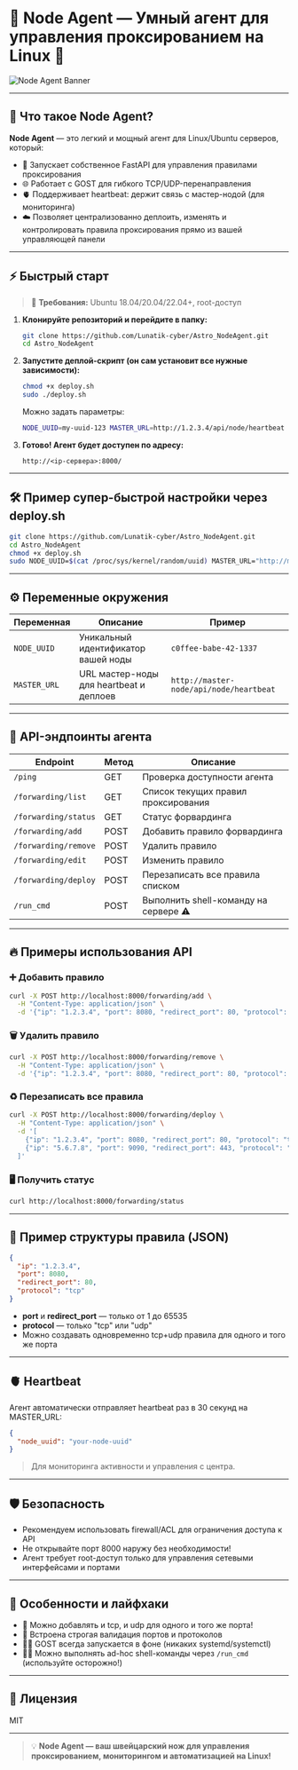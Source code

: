 # 🚀 Node Agent — Умный агент для управления проксированием на Linux 🚀

![Node Agent Banner](https://em-content.zobj.net/source/microsoft-teams/363/rocket_1f680.png)

---

## 🦾 Что такое Node Agent?

**Node Agent** — это легкий и мощный агент для Linux/Ubuntu серверов, который:

- 🚦 Запускает собственное FastAPI для управления правилами проксирования  
- 🌐 Работает с GOST для гибкого TCP/UDP-перенаправления  
- 🫀 Поддерживает heartbeat: держит связь с мастер-нодой (для мониторинга)  
- ☁️ Позволяет централизованно деплоить, изменять и контролировать правила проксирования прямо из вашей управляющей панели  

---

## ⚡ Быстрый старт

> 🐧 **Требования:** Ubuntu 18.04/20.04/22.04+, root-доступ

1. **Клонируйте репозиторий и перейдите в папку:**
   ```bash
   git clone https://github.com/Lunatik-cyber/Astro_NodeAgent.git
   cd Astro_NodeAgent
   ```

2. **Запустите деплой-скрипт (он сам установит все нужные зависимости):**
   ```bash
   chmod +x deploy.sh
   sudo ./deploy.sh
   ```

   Можно задать параметры:
   ```bash
   NODE_UUID=my-uuid-123 MASTER_URL=http://1.2.3.4/api/node/heartbeat sudo ./deploy.sh
   ```

3. **Готово! Агент будет доступен по адресу:**
   ```
   http://<ip-сервера>:8000/
   ```

---

## 🛠️ Пример супер-быстрой настройки через deploy.sh

```bash
git clone https://github.com/Lunatik-cyber/Astro_NodeAgent.git
cd Astro_NodeAgent
chmod +x deploy.sh
sudo NODE_UUID=$(cat /proc/sys/kernel/random/uuid) MASTER_URL="http://master-node/api/node/heartbeat" ./deploy.sh
```

---

## ⚙️ Переменные окружения

| Переменная   | Описание                                           | Пример                                        |
|--------------|----------------------------------------------------|-----------------------------------------------|
| `NODE_UUID`  | Уникальный идентификатор вашей ноды                | `c0ffee-babe-42-1337`                         |
| `MASTER_URL` | URL мастер-ноды для heartbeat и деплоев            | `http://master-node/api/node/heartbeat`       |

---

## 📡 API-эндпоинты агента

| Endpoint                | Метод | Описание                                    |
|-------------------------|-------|---------------------------------------------|
| `/ping`                 | GET   | Проверка доступности агента                 |
| `/forwarding/list`      | GET   | Список текущих правил проксирования         |
| `/forwarding/status`    | GET   | Статус форвардинга                          |
| `/forwarding/add`       | POST  | Добавить правило форвардинга                |
| `/forwarding/remove`    | POST  | Удалить правило                             |
| `/forwarding/edit`      | POST  | Изменить правило                            |
| `/forwarding/deploy`    | POST  | Перезаписать все правила списком            |
| `/run_cmd`              | POST  | Выполнить shell-команду на сервере ⚠️        |

---

## 🔥 Примеры использования API

### ➕ Добавить правило

```bash
curl -X POST http://localhost:8000/forwarding/add \
  -H "Content-Type: application/json" \
  -d '{"ip": "1.2.3.4", "port": 8080, "redirect_port": 80, "protocol": "tcp"}'
```

### 🗑️ Удалить правило

```bash
curl -X POST http://localhost:8000/forwarding/remove \
  -H "Content-Type: application/json" \
  -d '{"ip": "1.2.3.4", "port": 8080, "redirect_port": 80, "protocol": "tcp"}'
```

### ♻️ Перезаписать все правила

```bash
curl -X POST http://localhost:8000/forwarding/deploy \
  -H "Content-Type: application/json" \
  -d '[
    {"ip": "1.2.3.4", "port": 8080, "redirect_port": 80, "protocol": "tcp"},
    {"ip": "5.6.7.8", "port": 9090, "redirect_port": 443, "protocol": "udp"}
  ]'
```

### 🖥️ Получить статус

```bash
curl http://localhost:8000/forwarding/status
```

---

## 🧬 Пример структуры правила (JSON)

```json
{
  "ip": "1.2.3.4",
  "port": 8080,
  "redirect_port": 80,
  "protocol": "tcp"
}
```
- **port** и **redirect_port** — только от 1 до 65535  
- **protocol** — только "tcp" или "udp"  
- Можно создавать одновременно tcp+udp правила для одного и того же порта  

---

## 🫀 Heartbeat

Агент автоматически отправляет heartbeat раз в 30 секунд на MASTER_URL:

```json
{
  "node_uuid": "your-node-uuid"
}
```
> Для мониторинга активности и управления с центра.

---

## 🛡️ Безопасность

- Рекомендуем использовать firewall/ACL для ограничения доступа к API  
- Не открывайте порт 8000 наружу без необходимости!  
- Агент требует root-доступ только для управления сетевыми интерфейсами и портами  

---

## 🤖 Особенности и лайфхаки

- 🧩 Можно добавлять и tcp, и udp для одного и того же порта!
- 🦺 Встроена строгая валидация портов и протоколов
- 🏃‍♂️ GOST всегда запускается в фоне (никаких systemd/systemctl)
- 🕵️‍♂️ Можно выполнять ad-hoc shell-команды через `/run_cmd` (используйте осторожно!)

---

## 📜 Лицензия

MIT

---

> 💡 **Node Agent — ваш швейцарский нож для управления проксированием, мониторингом и автоматизацией на Linux!**
